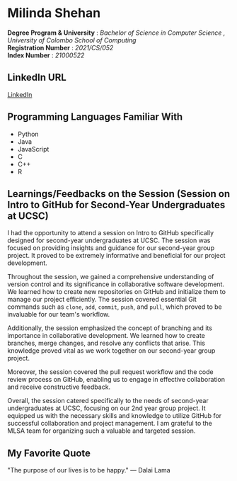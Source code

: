 # Milinda Shehan


**Degree Program & University** : _Bachelor of Science in Computer Science , University of Colombo School of Computing_ </br>
**Registration Number** : _2021/CS/052_ </br>
**Index Number** : _21000522_

## LinkedIn URL
[LinkedIn](https://www.linkedin.com/in/milinda-shehan)

## Programming Languages Familiar With
- Python
- Java
- JavaScript
- C
- C++
- R

## Learnings/Feedbacks on the Session (Session on Intro to GitHub for Second-Year Undergraduates at UCSC)
I had the opportunity to attend a session on Intro to GitHub specifically designed for second-year undergraduates at UCSC. The session was focused on providing insights and guidance for our second-year group project. It proved to be extremely informative and beneficial for our project development. 

Throughout the session, we gained a comprehensive understanding of version control and its significance in collaborative software development. We learned how to create new repositories on GitHub and initialize them to manage our project efficiently. The session covered essential Git commands such as `clone`, `add`, `commit`, `push`, and `pull`, which proved to be invaluable for our team's workflow.

Additionally, the session emphasized the concept of branching and its importance in collaborative development. We learned how to create branches, merge changes, and resolve any conflicts that arise. This knowledge proved vital as we work together on our second-year group project.

Moreover, the session covered the pull request workflow and the code review process on GitHub, enabling us to engage in effective collaboration and receive constructive feedback.

Overall, the session catered specifically to the needs of second-year undergraduates at UCSC, focusing on our 2nd year group project. It equipped us with the necessary skills and knowledge to utilize GitHub for successful collaboration and project management. I am grateful to the MLSA team for organizing such a valuable and targeted session.


## My Favorite Quote
"The purpose of our lives is to be happy." — Dalai Lama
